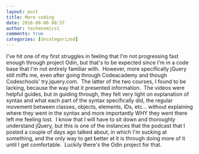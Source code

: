 ```yaml
---
layout: post
title: More coding
date: 2016-06-06 08:57
author: techenomics1
comments: true
categories: [Uncategorized]
---
```

I've hit one of my first struggles in feeling that I'm not progressing fast enough through project Odin, but that's to be expected since I'm in a code base that I'm not entirely familiar with.  However, more specifically jQuery still miffs me, even after going through Codeacademy and though Codeschools' try.jquery.com.  The latter of the two courses, I found to be lacking, because the way that it presented information.  The videos were helpful guides, but in guiding through, they felt very light on explanation of syntax and what each part of the syntax specifically did, the regular movement between classes, objects, elements, IDs, etc... without explaining where they went in the syntax and more importantly WHY they went there left me feeling lost.  I know that I will have to sit down and thoroughly understand jQuery, but this is one of the instances that the podcast that I posted a couple of days ago talked about, in which I'm sucking at something, and the only way to get better at it is through doing more of it until I get comfortable.  Luckily there's the Odin project for that.

